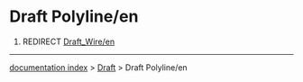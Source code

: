 # Draft Polyline/en
1.  REDIRECT [Draft\_Wire/en](Draft_Wire/en.md)

---
[documentation index](../README.md) > [Draft](Draft_Workbench.md) > Draft Polyline/en
